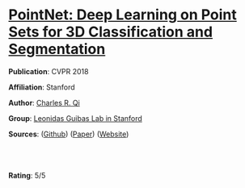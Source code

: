 [PointNet: Deep Learning on Point Sets for 3D Classification and Segmentation](https://arxiv.org/abs/1612.00593)
======

__Publication__: CVPR 2018

__Affiliation__: Stanford

__Author__: [Charles R. Qi](https://web.stanford.edu/~rqi/)

__Group__: [Leonidas Guibas Lab in Stanford](https://geometry.stanford.edu/member/guibas/)

__Sources__: ([Github](https://github.com/charlesq34/pointnet)) ([Paper](https://arxiv.org/abs/1612.00593)) ([Website](http://stanford.edu/~rqi/pointnet/))

<br/><br/>                              
__Rating__: 5/5


